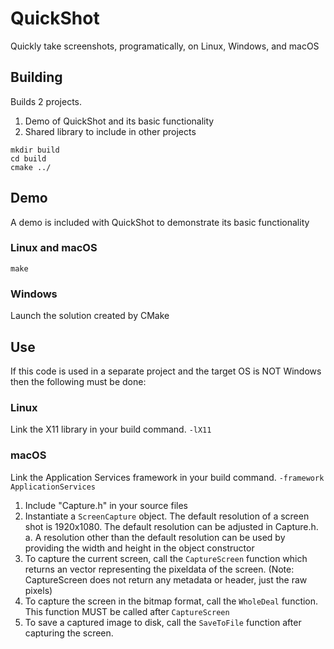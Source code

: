 # QuickShot

Quickly take screenshots, programatically, on Linux, Windows, and macOS

## Building

Builds 2 projects.
1. Demo of QuickShot and its basic functionality
2. Shared library to include in other projects

```
mkdir build
cd build
cmake ../
```

## Demo

A demo is included with QuickShot to demonstrate its basic functionality

### Linux and macOS

```
make
```

### Windows

Launch the solution created by CMake

## Use

If this code is used in a separate project and the target OS is NOT Windows then the following must be done:

### Linux

Link the X11 library in your build command. `-lX11`

### macOS

Link the Application Services framework in your build command. `-framework ApplicationServices`


1. Include "Capture.h" in your source files
2. Instantiate a `ScreenCapture` object. The default resolution of a screen shot is 1920x1080. The default resolution can be adjusted in Capture.h. 
    a. A resolution other than the default resolution can be used by providing the width and height in the object constructor
3. To capture the current screen, call the `CaptureScreen` function which returns an vector representing the pixeldata of the screen. (Note: CaptureScreen does not return any metadata or header, just the raw pixels)
4. To capture the screen in the bitmap format, call the `WholeDeal` function. This function MUST be called after `CaptureScreen`
5. To save a captured image to disk, call the `SaveToFile` function after capturing the screen.